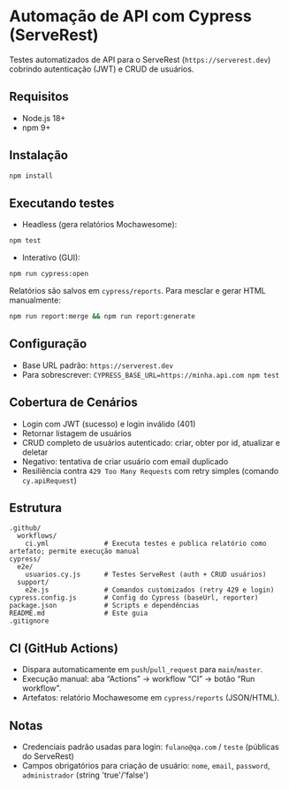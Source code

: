 # Automação de API com Cypress (ServeRest)

Testes automatizados de API para o ServeRest (`https://serverest.dev`) cobrindo autenticação (JWT) e CRUD de usuários.

## Requisitos
- Node.js 18+
- npm 9+

## Instalação
```bash
npm install
```

## Executando testes
- Headless (gera relatórios Mochawesome):
```bash
npm test
```
- Interativo (GUI):
```bash
npm run cypress:open
```

Relatórios são salvos em `cypress/reports`. Para mesclar e gerar HTML manualmente:
```bash
npm run report:merge && npm run report:generate
```

## Configuração
- Base URL padrão: `https://serverest.dev`
- Para sobrescrever: `CYPRESS_BASE_URL=https://minha.api.com npm test`

## Cobertura de Cenários
- Login com JWT (sucesso) e login inválido (401)
- Retornar listagem de usuários
- CRUD completo de usuários autenticado: criar, obter por id, atualizar e deletar
- Negativo: tentativa de criar usuário com email duplicado
- Resiliência contra `429 Too Many Requests` com retry simples (comando `cy.apiRequest`)

## Estrutura
```
.github/
  workflows/
    ci.yml              # Executa testes e publica relatório como artefato; permite execução manual
cypress/
  e2e/
    usuarios.cy.js      # Testes ServeRest (auth + CRUD usuários)
  support/
    e2e.js              # Comandos customizados (retry 429 e login)
cypress.config.js       # Config do Cypress (baseUrl, reporter)
package.json            # Scripts e dependências
README.md               # Este guia
.gitignore
```

## CI (GitHub Actions)
- Dispara automaticamente em `push`/`pull_request` para `main`/`master`.
- Execução manual: aba “Actions” → workflow “CI” → botão “Run workflow”.
- Artefatos: relatório Mochawesome em `cypress/reports` (JSON/HTML).

## Notas
- Credenciais padrão usadas para login: `fulano@qa.com` / `teste` (públicas do ServeRest)
- Campos obrigatórios para criação de usuário: `nome`, `email`, `password`, `administrador` (string 'true'/'false')
